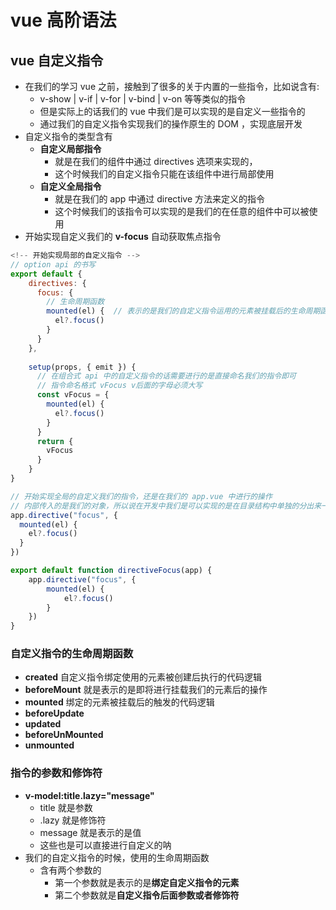 # vue 高阶语法

## vue 自定义指令
* 在我们的学习 vue 之前，接触到了很多的关于内置的一些指令，比如说含有:
  * v-show | v-if | v-for | v-bind | v-on 等等类似的指令
  * 但是实际上的话我们的 vue 中我们是可以实现的是自定义一些指令的
  * 通过我们的自定义指令实现我们的操作原生的 DOM ，实现底层开发
* 自定义指令的类型含有
  * **自定义局部指令**
    * 就是在我们的组件中通过 directives 选项来实现的，
    * 这个时候我们的自定义指令只能在该组件中进行局部使用
  * **自定义全局指令**
    * 就是在我们的 app 中通过 directive 方法来定义的指令
    * 这个时候我们的该指令可以实现的是我们的在任意的组件中可以被使用
* 开始实现自定义我们的 **v-focus** 自动获取焦点指令

```javascript
<!-- 开始实现局部的自定义指令 -->
// option api 的书写
export default {
    directives: {
      focus: {
        // 生命周期函数
        mounted(el) {  // 表示的是我们的自定义指令运用的元素被挂载后的生命周期函数
          el?.focus()
        }
      }
    },
  
    setup(props, { emit }) {
      // 在组合式 api 中的自定义指令的话需要进行的是直接命名我们的指令即可
      // 指令命名格式 vFocus v后面的字母必须大写
      const vFocus = {
        mounted(el) {
          el?.focus()
        }
      }
      return {
        vFocus
      }
    }
}
```
```javascript
// 开始实现全局的自定义我们的指令，还是在我们的 app.vue 中进行的操作
// 内部传入的是我们的对象，所以说在开发中我们是可以实现的是在目录结构中单独的分出来一个目录 directive 存放一些指令的
app.directive("focus", {
  mounted(el) {
    el?.focus()
  }
})
```

```javascript
export default function directiveFocus(app) {
    app.directive("focus", {
        mounted(el) {
            el?.focus()
        }
    })
}
```

### 自定义指令的生命周期函数
* **created** 自定义指令绑定使用的元素被创建后执行的代码逻辑
* **beforeMount** 就是表示的是即将进行挂载我们的元素后的操作
* **mounted** 绑定的元素被挂载后的触发的代码逻辑
* **beforeUpdate** 
* **updated**
* **beforeUnMounted**
* **unmounted**

### 指令的参数和修饰符
* **v-model:title.lazy="message"**
  * title 就是参数
  * .lazy 就是修饰符
  * message 就是表示的是值
  * 这些也是可以直接进行自定义的呐
* 我们的自定义指令的时候，使用的生命周期函数
  * 含有两个参数的 
    * 第一个参数就是表示的是**绑定自定义指令的元素**
    * 第二个参数就是**自定义指令后面参数或者修饰符**
